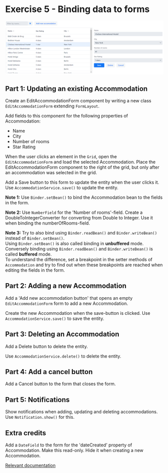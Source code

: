# Exercise 5 - Binding data to forms

![screenshot](exercise.png)

## Part 1: Updating an existing Accommodation
Create an EditAccommodationForm component by writing a new class `EditAccommodationForm` extending `FormLayout`.

Add fields to this component for the following properties of Accommodation:
* Name
* City
* Number of rooms
* Star Rating

When the user clicks an element in the `Grid`, open the `EditAccommodationForm` and load the selected Accommodation.
Place the EditAccommodationForm component to the right of the grid, but only after an accommodation was selected in the 
grid.

Add a Save button to this form to update the entity when the user clicks it.
Use `AccommodationService.save()` to update the entity.

**Note 1:** Use `Binder.setBean()` to bind the Accommodation bean to the fields in the form.

**Note 2:** Use `NumberField` for the 'Number of rooms'-field.  Create a DoubleToIntegerConverter for converting from 
Double to Integer.  Use it when binding the numberOfRooms-field.

**Note 3:** Try to also bind using `Binder.readBean()` and `Binder.writeBean()` instead of `Binder.setBean()`.  
Using `Binder.setBean()` is also called binding in **unbuffered** mode.  Conversely binding using `Binder.readBean()` 
and `Binder.writeBean()` is called **buffered** mode.  
To understand the difference, set a breakpoint in the setter methods of `Accommodation` and try to find out when these 
breakpoints are reached when editing the fields in the form.

## Part 2: Adding a new Accommodation
Add a 'Add new accommodation button' that opens an empty `EditAccommodationForm` form to add a new Accommodation.

Create the new Accommodation when the save-button is clicked.
Use `AccommodationService.save()` to save the entity.

## Part 3: Deleting an Accommodation
Add a Delete button to delete the entity.

Use `AccommodationService.delete()` to delete the entity.

## Part 4: Add a cancel button
Add a Cancel button to the form that closes the form.

## Part 5: Notifications
Show notifications when adding, updating and deleting accommodations.
Use `Notification.show()` for this.

## Extra credits
Add a `DateField` to the form for the 'dateCreated' property of Accommodation.
Make this read-only.  Hide it when creating a new Accommodation.

[Relevant documentation](https://vaadin.com/docs/v14/flow/binding-data/tutorial-flow-components-binder-beans.html)